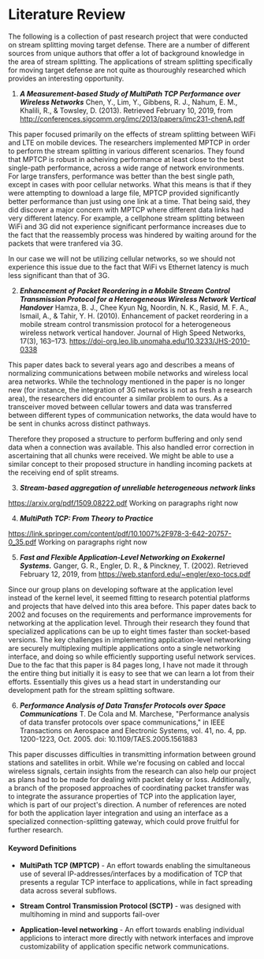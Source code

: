 # Literature Review

The following is a collection of past research project that were conducted on stream splitting moving target defense. There are a number of different
sources from unique authors that offer a lot of background knowledge in the area of stream splitting. The applications of stream splitting
specifically for moving target defense are not quite as thouroughly researched which provides an interesting opportunity.

1. ***A Measurement-based Study of MultiPath TCP Performance over Wireless Networks*** Chen, Y., Lim, Y., Gibbens, R. J., Nahum, E. M., Khalili, R., & Towsley, D. (2013). Retrieved February 10, 2019, from http://conferences.sigcomm.org/imc/2013/papers/imc231-chenA.pdf

This paper focused primarily on the effects of stream splitting between WiFi and LTE on mobile devices. The researchers implemented MPTCP in order to perform the stream splitting in various different scenarios.
They found that MPTCP is robust in acheiving performance at least close to the best single-path performance, across a wide range of network environments. For large transfers, performance was better than the best single path, except in cases with poor cellular networks. What this means is that 
if they were attempting to download a large file, MPTCP provided significantly better performance than just using one link at a time. That being said, they did discover a major
concern with MPTCP where different data links had very different latency. For example, a cellphone stream splitting between WiFi and 3G did not experience significant performance increases due to the fact that the reassembly process was hindered by waiting around for the packets
that were tranfered via 3G.

In our case we will not be utilizing cellular networks, so we should not experience this issue due to the fact that WiFi vs Ethernet latency is much less significant than that of 3G. 


2. ***Enhancement of Packet Reordering in a Mobile Stream Control Transmission Protocol for a Heterogeneous Wireless Network Vertical Handover***
Hamza, B. J., Chee Kyun Ng, Noordin, N. K., Rasid, M. F. A., Ismail, A., & Tahir, Y. H. (2010). Enhancement of packet reordering in a mobile stream control transmission protocol for a heterogeneous wireless network vertical handover. Journal of High Speed Networks, 17(3), 163–173. https://doi-org.leo.lib.unomaha.edu/10.3233/JHS-2010-0338

This paper dates back to several years ago and describes a means of normalizing communications between mobile networks and wireless local area networks. While the technology mentioned in the paper is no longer new (for instance, the integration of 3G networks is not as fresh a research area), the researchers did encounter a similar problem to ours. As a transceiver moved between cellular towers and data was transferred between different types of communication networks, the data would have to be sent in chunks across distinct pathways.

Therefore they proposed a structure to perform buffering and only send data when a connection was available. This also handled error correction in ascertaining that all chunks were received. We might be able to use a similar concept to their proposed structure in handling incoming packets at the receiving end of split streams.


3. ***Stream-based aggregation of unreliable heterogeneous network links***

https://arxiv.org/pdf/1509.08222.pdf
Working on paragraphs right now



4. ***MultiPath TCP: From Theory to Practice***

https://link.springer.com/content/pdf/10.1007%2F978-3-642-20757-0_35.pdf
Working on paragraphs right now

5. ***Fast and Flexible Application-Level Networking on Exokernel Systems.*** Ganger, G. R., Engler, D. R., & Pinckney, T. (2002). Retrieved February 12, 2019, from https://web.stanford.edu/~engler/exo-tocs.pdf

Since our group plans on developing software at the application level instead of the kernel level, it seemed fitting to research potential platforms and projects that have delved into this area before. This paper dates back to 2002 and focuses on the requirements and performance improvements for networking at the application level. Through their research they found that specialized applications 
can be up to eight times faster than socket-based versions. The key challenges in implementing application-level networking are securely multiplexing multiple applications onto a single networking interface, and doing so while efficiently supporting useful network services. Due to the fac that this paper is 84 pages long, I have not made it through the entire thing but initially it is easy to see
that we can learn a lot from their efforts. Essentially this gives us a head start in understanding our development path for the stream splitting software.

6. ***Performance Analysis of Data Transfer Protocols over Space Communications***
T. De Cola and M. Marchese, "Performance analysis of data transfer protocols over space communications," in IEEE Transactions on Aerospace and Electronic Systems, vol. 41, no. 4, pp. 1200-1223, Oct. 2005.
doi: 10.1109/TAES.2005.1561883

This paper discusses difficulties in transmitting information between ground stations and satellites in orbit. While we're focusing on cabled and loccal wireless signals, certain insights from the research can also help our project as plans had to be made for dealing with packet delay or loss. Additionally, a branch of the proposed approaches of coordinating packet transfer was to integrate the assurance properties of TCP into the application layer, which is part of our project's direction. A number of references are noted for both the application layer integration and using an interface as a specialized connection-splitting gateway, which could prove fruitful for further research.


#### Keyword Definitions
* **MultiPath TCP (MPTCP)** -  An effort towards enabling the simultaneous use of several IP-addresses/interfaces by a modification of 
TCP that presents a regular TCP interface to applications, while in fact spreading data across several subflows.

* **Stream Control Transmission Protocol (SCTP)** -  was designed with multihoming in mind and supports fail-over
* **Application-level networking** - An effort towards enabling individual applicions to interact more directly with network interfaces and improve customizability of application specific network communications.

